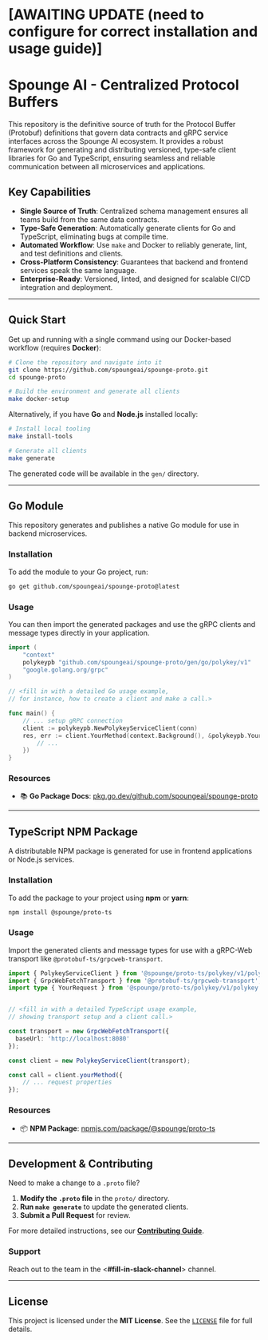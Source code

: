 # [AWAITING UPDATE (need to configure for correct installation and usage guide)]

# Spounge AI - Centralized Protocol Buffers

This repository is the definitive source of truth for the Protocol Buffer (Protobuf) definitions that govern data contracts and gRPC service interfaces across the Spounge AI ecosystem. It provides a robust framework for generating and distributing versioned, type-safe client libraries for Go and TypeScript, ensuring seamless and reliable communication between all microservices and applications.

## Key Capabilities

  - **Single Source of Truth**: Centralized schema management ensures all teams build from the same data contracts.
  - **Type-Safe Generation**: Automatically generate clients for Go and TypeScript, eliminating bugs at compile time.
  - **Automated Workflow**: Use `make` and Docker to reliably generate, lint, and test definitions and clients.
  - **Cross-Platform Consistency**: Guarantees that backend and frontend services speak the same language.
  - **Enterprise-Ready**: Versioned, linted, and designed for scalable CI/CD integration and deployment.

-----

## Quick Start

Get up and running with a single command using our Docker-based workflow (requires **Docker**):

```bash
# Clone the repository and navigate into it
git clone https://github.com/spoungeai/spounge-proto.git
cd spounge-proto

# Build the environment and generate all clients
make docker-setup
```

Alternatively, if you have **Go** and **Node.js** installed locally:

```bash
# Install local tooling
make install-tools

# Generate all clients
make generate
```

The generated code will be available in the `gen/` directory.

-----

## Go Module

This repository generates and publishes a native Go module for use in backend microservices.

### Installation

To add the module to your Go project, run:

```bash
go get github.com/spoungeai/spounge-proto@latest
```

### Usage

You can then import the generated packages and use the gRPC clients and message types directly in your application.

```go
import (
    "context"
    polykeypb "github.com/spoungeai/spounge-proto/gen/go/polykey/v1"
    "google.golang.org/grpc"
)

// <fill in with a detailed Go usage example,
// for instance, how to create a client and make a call.>

func main() {
    // ... setup gRPC connection
    client := polykeypb.NewPolykeyServiceClient(conn)
    res, err := client.YourMethod(context.Background(), &polykeypb.YourRequest{
        // ...
    })
}
```

### Resources

  - 📚 **Go Package Docs**: [pkg.go.dev/github.com/spoungeai/spounge-proto](https://www.google.com/search?q=https://pkg.go.dev/github.com/spoungeai/spounge-proto)

-----

## TypeScript NPM Package

A distributable NPM package is generated for use in frontend applications or Node.js services.

### Installation

To add the package to your project using **npm** or **yarn**:

```bash
npm install @spounge/proto-ts
```

### Usage

Import the generated clients and message types for use with a gRPC-Web transport like `@protobuf-ts/grpcweb-transport`.

```typescript
import { PolykeyServiceClient } from '@spounge/proto-ts/polykey/v1/polykey';
import { GrpcWebFetchTransport } from '@protobuf-ts/grpcweb-transport';
import type { YourRequest } from '@spounge/proto-ts/polykey/v1/polykey';


// <fill in with a detailed TypeScript usage example,
// showing transport setup and a client call.>

const transport = new GrpcWebFetchTransport({
  baseUrl: 'http://localhost:8080'
});

const client = new PolykeyServiceClient(transport);

const call = client.yourMethod({
    // ... request properties
});
```

### Resources

  - 📦 **NPM Package**: [npmjs.com/package/@spounge/proto-ts](https://www.google.com/search?q=https://www.npmjs.com/package/%40spounge/proto-ts)

-----

## Development & Contributing

Need to make a change to a `.proto` file?

1.  **Modify the `.proto` file** in the `proto/` directory.
2.  **Run `make generate`** to update the generated clients.
3.  **Submit a Pull Request** for review.

For more detailed instructions, see our **[Contributing Guide](https://www.google.com/search?q=%23fill-in-link-to-CONTRIBUTING.md)**.

### Support

Reach out to the team in the \<**\#fill-in-slack-channel**\> channel.

-----

## License

This project is licensed under the **MIT License**. See the [`LICENSE`](https://www.google.com/search?q=./LICENSE) file for full details.